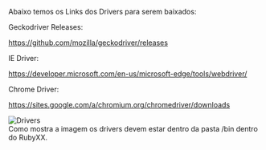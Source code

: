 

Abaixo temos os Links dos Drivers para serem baixados:

Geckodriver Releases: 

https://github.com/mozilla/geckodriver/releases

IE Driver: 

https://developer.microsoft.com/en-us/microsoft-edge/tools/webdriver/

Chrome Driver: 

https://sites.google.com/a/chromium.org/chromedriver/downloads

![Drivers](https://github.com/SPREADTECNOLOGIALTDA/ProjetoSpreadTecnologia/blob/master/imgs/drivers.PNG)<br>
Como mostra a imagem os drivers devem estar dentro da pasta /bin dentro do RubyXX.
